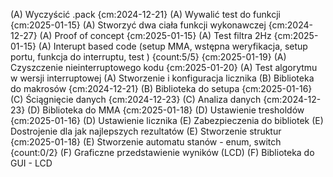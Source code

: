 (A) Wyczyścić .pack {cm:2024-12-21}
(A) Wywalić test do funkcji {cm:2025-01-15}
(A) Stworzyć dwa ciała funkcji wykonawczej {cm:2024-12-27}
(A) Proof of concept {cm:2025-01-15}
(A) Test filtra 2Hz {cm:2025-01-15}
(A) Interupt based code (setup MMA, wstępna weryfikacja, setup portu, funkcja do interruptu, test ) {count:5/5} {cm:2025-01-19}
(A) Czyszczenie nieinterruptowego kodu {cm:2025-01-20}
(A) Test algorytmu w wersji interruptowej
(A) Stworzenie i konfiguracja licznika
(B) Biblioteka do makrosów {cm:2024-12-21}
(B) Biblioteka do setupa {cm:2025-01-16}
(C) Ściągnięcie danych {cm:2024-12-23}
(C) Analiza danych {cm:2024-12-23}
(D) Biblioteka do MMA {cm:2025-01-18}
(D) Ustawienie tresholdów {cm:2025-01-16}
(D) Ustawienie licznika
(E) Zabezpieczenia do bibliotek
(E) Dostrojenie dla jak najlepszych rezultatów
(E) Stworzenie struktur {cm:2025-01-18}
(E) Stworzenie automatu stanów - enum, switch {count:0/2}
(F) Graficzne przedstawienie wyników (LCD)
(F) Biblioteka do GUI - LCD